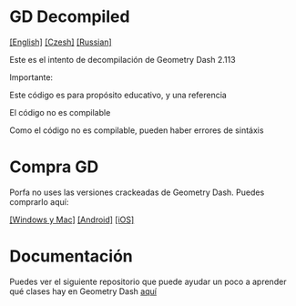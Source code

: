 # GD Decompiled

[[English]](README-EN.md) [[Czesh]](README-CZ.md) [[Russian]](README-RU.md)

Este es el intento de decompilación de Geometry Dash 2.113

Importante:

Este código es para propósito educativo, y una referencia

El código no es compilable

Como el código no es compilable, pueden haber errores de sintáxis


# Compra GD

Porfa no uses las versiones crackeadas de Geometry Dash. Puedes comprarlo aquí:

[[Windows y Mac]](https://store.steampowered.com/app/322170/Geometry_Dash/)
[[Android]](https://play.google.com/store/apps/details?id=com.robtopx.geometryjump)
[[iOS]](https://apps.apple.com/us/app/geometry-dash/id625334537)



# Documentación

Puedes ver el siguiente repositorio que puede ayudar un poco a aprender qué clases hay en Geometry Dash 
[aquí](https://github.com/Wyliemaster/gd-docs)
